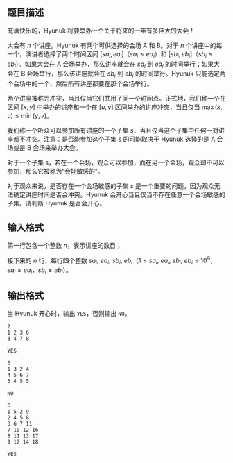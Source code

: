 ## 题目描述

充满快乐的，Hyunuk 将要举办一个关于将来的一年有多伟大的大会！

大会有 $n$ 个讲座。Hyunuk 有两个可供选择的会场 A 和 B。对于 $n$ 个讲座中的每一个，演讲者选择了两个时间区间 $[sa_{i},ea_{i}]$（$sa_{i} \leq ea_{i}$）和 $[sb_{i},eb_{i}]$（$sb_{i} \leq eb_{i}$）。如果大会在 A 会场举办，那么讲座就会在 $sa_{i}$ 到 $ea_{i}$ 的时间举行；如果大会在 B 会场举行，那么该讲座就会在 $sb_{i}$ 到 $eb_{i}$ 的时间举行。Hyunuk 只能选定两个会场中的一个，然后所有讲座都要在那个会场举行。

两个讲座被称为冲突，当且仅当它们共用了同一个时间点。正式地，我们称一个在区间 $[x,y]$ 中举办的讲座和一个在 $[u,v]$ 区间举办的讲座冲突，当且仅当 $\max(x,u) \leq \min(y,v)$。

我们称一个听众可以参加所有讲座的一个子集 $s$，当且仅当这个子集中任何一对讲座都不冲突。注意：是否能参加这个子集 $s$ 的可能取决于 Hyunuk 选择的是 A 会场或是 B 会场来举办大会。

对于一个子集 $s$，若在一个会场，观众可以参加，而在另一个会场，观众却不可以参加，那么它被称为“会场敏感的”。

对于观众来说，是否存在一个会场敏感的子集 $s$ 是一个重要的问题，因为观众无法确定讲座时间是否会冲突。Hyunuk 会开心当且仅当不存在任意一个会场敏感的子集。请判断 Hyunuk 是否会开心。

## 输入格式

第一行包含一个整数 $n$，表示讲座的数目；

接下来的 $n$ 行，每行四个整数 $sa_{i},\ ea_{i},\ sb_{i},\ eb_{i}$（$1 \leq sa_{i},\ ea_{i},\ sb_{i},\ eb_{i} \leq 10^9$，$sa_{i} \leq ea_{i}$，$sb_{i} \leq eb_{i}$）。

## 输出格式

当 Hyunuk 开心时，输出 `YES`，否则输出 `NO`。

```input1
2
1 2 3 6
3 4 7 8
```

```output1
YES
```

```input2
3
1 3 2 4
4 5 6 7
3 4 5 5
```

```output2
NO
```

```input3
6
1 5 2 9
2 4 5 8
3 6 7 11
7 10 12 16
8 11 13 17
9 12 14 18
```

```output3
YES
```